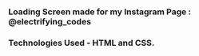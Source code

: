 ### Loading Screen made for my Instagram Page : @electrifying_codes

### Technologies Used - HTML and CSS.